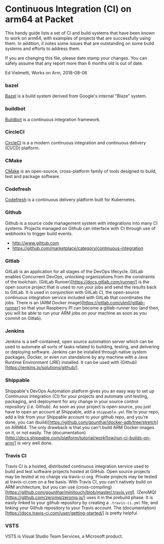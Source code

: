 # Continuous Integration (CI) on arm64 at Packet

This handy guide lists a set of CI and build systems that have been known to work
on arm64, with examples of projects that are successfully using them.
In addition, it notes some issues that are outstanding on some build systems
and efforts to address them.

If you are changing this file, please date stamp your changes. 
You can safely assume that any report more than 6 months old
is out of date.

Ed Vielmetti, Works on Arm, 2018-08-06

### bazel

[Bazel](https://bazel.build/) is a build system derived from Google's internal "Blaze" system.

### buildbot

[Buildbot](https://buildbot.net/) is a continuous integration framework.

### CircleCI

[CircleCI](https://circleci.com/) is a a modern continuous integration and continuous delivery (CI/CD) platform.

### CMake

[CMake](https://cmake.org/) is an open-source, cross-platform family of tools designed to build, test and package software.

### Codefresh

[Codefresh](https://codefresh.io/) is a continuous delivery platform built for Kubernetes.

### Github

Github is a source code management system with integrations into many
CI systems. Projects managed on Github can interface with CI through
use of webhooks to trigger build events.

* http://www.gihtub.com
* https://github.com/marketplace/category/continuous-integration

### Gitlab

GitLab is an application for all stages of the DevOps lifecycle. GitLab enables Concurrent DevOps, unlocking organizations from the constraints of the toolchain. 
(GitLab Runner)[https://docs.gitlab.com/runner/] is the open source project that is used to run your jobs and send the results back to GitLab. It is used in conjunction with GitLab CI, the open-source continuous integration service included with GitLab that coordinates the jobs.
There is an (ARM Docker image)[https://gitlab.com/ulm0/gitlab-runner] so that your Raspberry PI can become a gitlab-runner too (and then, you will be able to run your ARM jobs on your machine as soon as you commit on Gitlab).

### Jenkins

Jenkins is a self-contained, open source automation server which can be used to automate all sorts of tasks related to building, testing, and delivering or deploying software.
Jenkins can be installed through native system packages, Docker, or even run standalone by any machine with a Java Runtime Environment (JRE) installed.
It can be used with (Github)[https://jenkins.io/solutions/github/].

### Shippable

Shippable's DevOps Automation platform gives you an easy way to set up Continuous Integration (CI) for your projects and automate unit testing, packaging, and deployment for any change in your source control repository (i.e. Github). As soon as your project is open-source, you just have to open an account at Shippable, add a `shippable.yml` file to your repo, add a link from your Shippable account to your github repo, and you're done, you can (build)[https://github.com/gounthar/docker-adb/tree/stretch] on ARM64.
The only drawback is that you can't build ARM Docker images on it, or not easily. The (documentation)[http://docs.shippable.com/platform/tutorial/workflow/run-ci-builds-on-arm/] is very well done.

### Travis CI

Travis CI is a hosted, distributed continuous integration service used to build and test software projects hosted at GitHub.
Open source projects may be tested at no charge via travis-ci.org. Private projects may be tested at travis-ci.com on a fee basis.
With Travis CI, you can't natively build on ARM architecture, but you can use (cross-compiling)[https://github.com/gounthar/minitouch/blob/master/.travis.yml]. (ZeroMQ)[https://github.com/zeromq/zeromq.js/] uses it in the prebuild phase. It is easily linked to your github repository by creating a `.travis-ci.yml` file, and linking your Github repository to your Travis account. The (documentation)[https://docs.travis-ci.com/user/getting-started/] is pretty helpful.

### VSTS

VSTS is Visual Studio Team Services, a Microsoft product.
